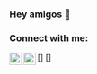 ### Hey amigos 👋



### Connect with me:

[<img align="left" alt="Manjushree Panthangi | LinkedIn" width="22px" src="https://cdn.jsdelivr.net/npm/simple-icons@v3/icons/linkedin.svg" />]
[<img align="left" alt="Manju_Panthangi | Instagram" width="22px" src="https://cdn.jsdelivr.net/npm/simple-icons@v3/icons/instagram.svg" />]

<br />


